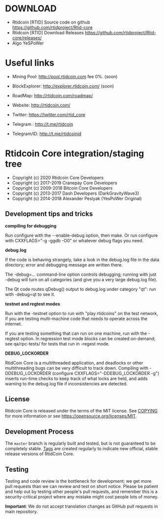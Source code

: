DOWNLOAD
========

* Rtidcoin [RTID] Source code on github https://github.com/rtidproject/Rtid-core
* Rtidcoin [RTID] Download Releases https://github.com/rtidproject/Rtid-core/releases/
* Algo YeSPoWer 


Useful links
============

* Mining Pool:    http://pool.rtidcoin.com fee 0%. (soon)
* BlockExplorer:  http://explorer.rtidcoin.com/  (soon)

* RoadMap:        http://rtidcoin.com/roadmap/
* Website:        http://rtidcoin.com/

* Twitter:        https://twitter.com/rtid_core
* Telegram   :    http://t.me/rtidcoin
* Telegram/ID:    http://t.me/rtidcoinid


Rtidcoin Core integration/staging tree
=====================================

* Copyright (c) 2020 Rtidcoin Core Developers
* Copyright (c) 2017-2019 Cranepay Core Developers
* Copyright (c) 2009-2018 Bitcoin Core Developers
* Copyright (c) 2013-2017 Dash Developers (DarkGravityWave3)
* Copyright (c) 2014-2018 Alexander Peslyak (YesPoWer Original)

Development tips and tricks
----------------------------

**compiling for debugging**

Run configure with the --enable-debug option, then make. Or run configure with
CXXFLAGS="-g -ggdb -O0" or whatever debug flags you need.

**debug.log**

If the code is behaving strangely, take a look in the debug.log file in the data directory;
error and debugging message are written there.

The -debug=... command-line option controls debugging; running with just -debug will turn
on all categories (and give you a very large debug.log file).

The Qt code routes qDebug() output to debug.log under category "qt": run with -debug=qt
to see it.

**testnet and regtest modes**

Run with the -testnet option to run with "play rtidcoins" on the test network, if you
are testing multi-machine code that needs to operate across the internet.

If you are testing something that can run on one machine, run with the -regtest option.
In regression test mode blocks can be created on-demand; see qa/rpc-tests/ for tests
that run in -regest mode.

**DEBUG_LOCKORDER**

RtidCoin Core is a multithreaded application, and deadlocks or other multithreading bugs
can be very difficult to track down. Compiling with -DDEBUG_LOCKORDER (configure
CXXFLAGS="-DDEBUG_LOCKORDER -g") inserts run-time checks to keep track of what locks
are held, and adds warning to the debug.log file if inconsistencies are detected.


License
-------

Rtidcoin Core is released under the terms of the MIT license. See [COPYING](COPYING) for more
information or see https://opensource.org/licenses/MIT.

Development Process
-------------------

The `master` branch is regularly built and tested, but is not guaranteed to be
completely stable. [Tags](https://github.com/rtidproject/Rtid-core/tags) are created
regularly to indicate new official, stable release versions of RtidCoin Core.

Testing
-------

Testing and code review is the bottleneck for development; we get more pull
requests than we can review and test on short notice. Please be patient and help out by testing
other people's pull requests, and remember this is a security-critical project where any mistake might cost people
lots of money.


**Important**: We do not accept translation changes as GitHub pull requests in main repository.

